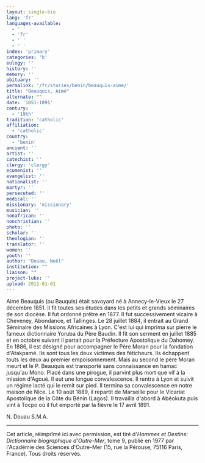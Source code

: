```yaml
---
layout: single-bio
lang: 'fr'
languages-available:
  - ' '
  - 'fr'
  - ' '
  - ' '
index: 'primary'
categories: 'b'
eulogy: ''
history: ''
memory: ''
obituary: ''
permalink: '/fr/stories/benin/beauquis-aime/'
title: "Beauquis, Aimé"
alternate: ""
date: '1851-1891'
century:
  - '19th'
tradition: 'catholic'
affiliation:
  - 'catholic'
country:
  - 'benin'
ancient: ''
artist: ''
catechist: ''
clergy: 'clergy'
ecumenist: ''
evangelist: ''
nationalist: ''
martyr: ''
persecuted: ''
medical: ''
missionary: 'missionary'
musician: ''
nonafrican: ''
nonchristian: ''
photo: ''
scholar: ''
theologian: ''
translator: ''
women: ''
youth: ''
author: "Douau, Noël"
institution: ""
liaison: ""
project-luke: ''
upload: 2011-01-01
---
```




Aimé Beauquis (ou Bauquis) était savoyard né à Annecy-le-Vieux le 27 décembre 1851. Il fit toutes ses études dans les petits et grands séminaires de son diocèse. Il fut ordonné prêtre en 1877. Il fut successivement vicaire à Cheveney, Abondance, et Tallinges. Le 28 juillet 1884, il entrait au Grand Séminaire des Missions Africaines à Lyon. C'est lui qui imprima sur pierre le fameux dictionnaire Yoruba du Père Baudin. Il fit son serment en juillet 1885 et en octobre suivant il partait pour la Préfecture Apostolique du Dahomey. En 1886, il est désigné pour accompagner le Père Moran pour la fondation d'Atakpamé. Ils sont tous les deux victimes des féticheurs. Ils échappent touts les deux au premier empoisonnement. Mais au second le père Moran meurt et le P. Beauquis est transporté sans connaissance en hamac jusqu'au Mono. Placé dans une pirogue, il parvint plus mort que vif à la mission d'Agoué. Il eut une longue convalescence. Il rentra à Lyon et suivit un régime lacté qui le remit sur pied. Il termina sa convalescence en notre maison de Nice. Le 10 août 1889, il repartit de Marseille pour le Vicariat Apostolique de la Côte du Bénin (Lagos). Il travailla d'abord à Abéokuta puis vint à Tocpo où il fut emporté par la fièvre le 17 avril 1891.

N. Douau S.M.A.

---

Cet article, réimprîmé ici avec permission, est tiré d'*Hommes et Destins: Dictionnaire biographique d'Outre-Mer*, tome 9, publié en 1977 par l'Académie des Sciences d'Outre-Mer (15, rue la Pérouse, 75116 Paris, France). Tous droits réservés.
